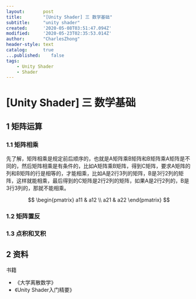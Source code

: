 ```yaml
---
layout:       post
title:        "[Unity Shader] 三 数学基础"
subtitle:     "unity shader"
created:      '2020-05-08T03:51:47.094Z'
modified:     '2020-05-23T02:35:53.014Z'
author:       "CharlesZhong"
header-style: text
catalog:      true
...published:    false
tags:
    - Unity Shader
    - Shader
---
```


# [Unity Shader] 三 数学基础

## 1 矩阵运算
### 1.1 矩阵相乘
先了解，矩阵相乘是规定前后顺序的，也就是A矩阵乘B矩阵和B矩阵乘A矩阵是不同的，然后矩阵相乘是有条件的，比如A矩阵乘B矩阵，得到C矩阵，要求A矩阵的列和B矩阵的行是相等的，才能相乘，比如A是2行3列的矩阵，B是3行2列的矩阵，这样就能相乘，最后得到的C矩阵是2行2列的矩阵，如果A是2行2列的，B是3行3列的，那就不能相乘。

$$
\begin{pmatrix}
   a11 & a12 \\
   a21 & a22
\end{pmatrix}
$$

### 1.2 矩阵置反

### 1.3 点积和叉积

## 2 资料
书籍
- 《大学离散数学》
- 《Unity Shader入门精要》